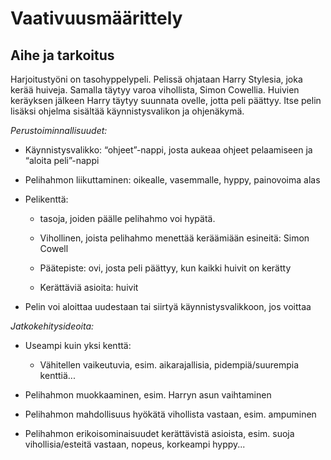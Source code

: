 # Vaativuusmäärittely
 
## Aihe ja tarkoitus
 
Harjoitustyöni on tasohyppelypeli.
Pelissä ohjataan Harry Stylesia, joka kerää huiveja. Samalla täytyy varoa vihollista, Simon Cowellia. Huivien keräyksen jälkeen Harry täytyy suunnata ovelle, jotta peli päättyy.
Itse pelin lisäksi ohjelma sisältää käynnistysvalikon ja ohjenäkymä.
  

*Perustoiminnallisuudet:* 

* Käynnistysvalikko: “ohjeet”-nappi, josta aukeaa ohjeet pelaamiseen ja “aloita peli”-nappi 

* Pelihahmon liikuttaminen: oikealle, vasemmalle, hyppy, painovoima alas

* Pelikenttä:  

	* tasoja, joiden päälle pelihahmo voi hypätä.

	* Vihollinen, joista pelihahmo menettää keräämiään esineitä: Simon Cowell

	* Päätepiste: ovi, josta peli päättyy, kun kaikki huivit on kerätty

	* Kerättäviä asioita: huivit

* Pelin voi aloittaa uudestaan tai siirtyä käynnistysvalikkoon, jos voittaa 
 

*Jatkokehitysideoita:* 

* Useampi kuin yksi kenttä: 

	* Vähitellen vaikeutuvia, esim. aikarajallisia, pidempiä/suurempia kenttiä... 

* Pelihahmon muokkaaminen, esim. Harryn asun vaihtaminen 

* Pelihahmon mahdollisuus hyökätä vihollista vastaan, esim. ampuminen 

* Pelihahmon erikoisominaisuudet kerättävistä asioista, esim. suoja vihollisia/esteitä vastaan, nopeus, korkeampi hyppy... 
